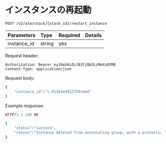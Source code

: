 # インスタンスの再起動

```text
POST /v2/alm/stack/{stack_id}/restart_instance
```

| **Parameters** | **Type** | **Required** | **Details** |
| :--- | :--- | :--- | :--- |
| instance\_id | string | yes |  |

Request header:

```text
Authorization: Bearer eyJ0eXAiOiJ83fjQb3LzMeXzQfME
Content-Type: application/json
```

Request body:

```ruby
{
    "instance_id":"i-01164e4912759cbed"
}
```

Example response:

```ruby
HTTP/1.1 200 OK

{
    "status":"success",
    "reason":"Instance deleted from autoscaling group, with a protection of 3600 seconds."
}
```

